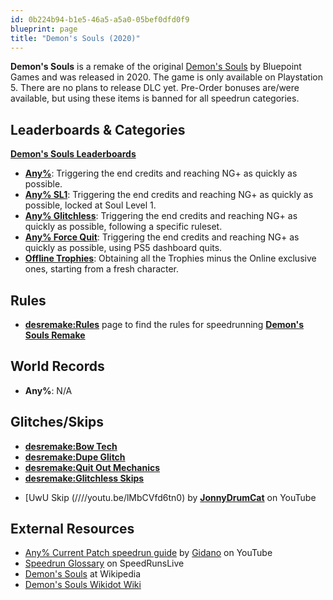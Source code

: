 ```yaml
---
id: 0b224b94-b1e5-46a5-a5a0-05bef0dfd0f9
blueprint: page
title: "Demon's Souls (2020)"
---
```

**Demon's Souls** is a remake of the original [Demon's Souls](/demonssouls) by Bluepoint Games and was released in 2020. The game is only available on Playstation 5. There are no plans to release DLC yet. Pre-Order bonuses are/were available, but using these items is banned for all speedrun categories.

## Leaderboards & Categories

**[Demon's Souls Leaderboards](https://www.speedrun.com/demonssouls2020)**

- **[Any%](/index.php?title=desremake:Any%25&action=edit&redlink=1 'desremake:Any% (page does not exist)')**: Triggering the end credits and reaching NG+ as quickly as possible.
- **[Any% SL1](/index.php?title=desremake:Any%25SL1&action=edit&redlink=1 'desremake:Any%SL1 (page does not exist)')**: Triggering the end credits and reaching NG+ as quickly as possible, locked at Soul Level 1.
- **[Any% Glitchless](/index.php?title=desremake:Any%25Glitchless&action=edit&redlink=1 'desremake:Any%Glitchless (page does not exist)')**: Triggering the end credits and reaching NG+ as quickly as possible, following a specific ruleset.
- **[Any% Force Quit](/index.php?title=desremake:Any%25Force_Quit&action=edit&redlink=1 'desremake:Any%Force Quit (page does not exist)')**: Triggering the end credits and reaching NG+ as quickly as possible, using PS5 dashboard quits.
- **[Offline Trophies](/index.php?title=desremake:Offline_Trophies&action=edit&redlink=1 'desremake:Offline Trophies (page does not exist)')**: Obtaining all the Trophies minus the Online exclusive ones, starting from a fresh character.

## Rules

- **[desremake:Rules](/desremake/rules)** page to find the rules for speedrunning **[Demon's Souls Remake]()**

## World Records

- **Any%**: N/A

## Glitches/Skips

- **[desremake:Bow Tech](/desremake/bow-tech)**
- **[desremake:Dupe Glitch](/desremake/dupe-glitch)**
- **[desremake:Quit Out Mechanics](/desremake/quit-out-mechanics)**
- **[desremake:Glitchless Skips](/desremake/glitchless-skips)**

* [UwU Skip (////youtu.be/lMbCVfd6tn0) by **[JonnyDrumCat](https://www.youtube.com/channel/UCVqMV-lv0QHqozE7wygxW_g)** on YouTube

## External Resources

- [Any% Current Patch speedrun guide](//youtu.be/EPdsKnPHtQs) by [Gidano](//www.youtube.com/channel/UCOhrbpJ9zqaPuoSg29KdmFg/videos) on YouTube
- [Speedrun Glossary](//www.speedrunslive.com/faq/glossary/) on SpeedRunsLive
- [Demon's Souls](<https://en.wikipedia.org/wiki/Demon%27s_Souls_(2020_video_game)> "wikipedia:Demon's Souls (2020 video game)") at Wikipedia
- [Demon's Souls Wikidot Wiki](//demonssouls.wikidot.com)
